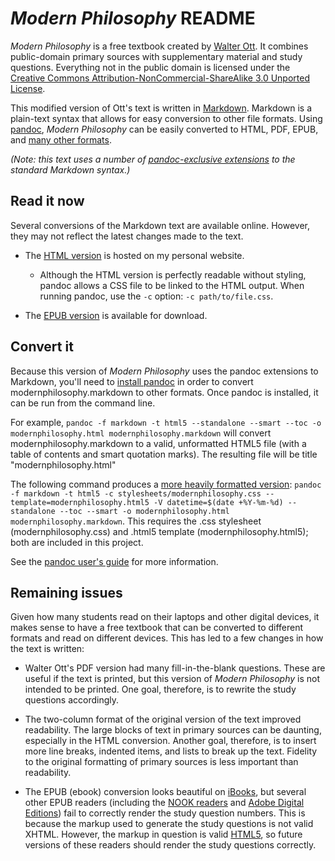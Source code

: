 # _Modern Philosophy_ README

_Modern Philosophy_ is a free textbook created by [Walter Ott](https://filebox.vt.edu/users/ottw/ott.htm).  It combines public-domain primary sources with supplementary material and study questions. Everything not in the public domain is licensed under the [Creative Commons Attribution-NonCommercial-ShareAlike 3.0 Unported License](http://creativecommons.org/licenses/by-nc-sa/3.0/).

This modified version of Ott's text is written in [Markdown](http://daringfireball.net/projects/markdown/).  Markdown is a plain-text syntax that allows for easy conversion to other file formats.  Using [pandoc](http://johnmacfarlane.net/pandoc/), _Modern Philosophy_ can be easily converted to HTML, PDF, EPUB, and [many other formats](http://johnmacfarlane.net/pandoc/README.html#options).

_(Note: this text uses a number of [pandoc-exclusive extensions](http://johnmacfarlane.net/pandoc/README.html#pandocs-markdown) to the standard Markdown syntax.)_

## Read it now

Several conversions of the Markdown text are available online.  However, they may not reflect the latest changes made to the text.

- The
  [HTML version](http://uweb.ucsb.edu/~adunn/modernphilosophy.html) is
  hosted on my personal website.
  - Although the HTML version is perfectly readable without styling,
    pandoc allows a CSS file to be linked to the HTML output.  When
    running pandoc, use the `-c` option: `-c path/to/file.css`.

- The [EPUB version](http://uweb.ucsb.edu/~adunn/modernphilosophy.epub) is available for download.

## Convert it

Because this version of _Modern Philosophy_ uses the pandoc extensions
to Markdown, you'll need to
[install pandoc](http://johnmacfarlane.net/pandoc/installing.html) in
order to convert modernphilosophy.markdown to other formats.  Once
pandoc is installed, it can be run from the command line.

For example, `pandoc -f markdown -t html5 --standalone --smart --toc
-o modernphilosophy.html modernphilosophy.markdown` will convert
modernphilosophy.markdown to a valid, unformatted HTML5 file (with a table of
contents and smart quotation marks).  The resulting file will be title
"modernphilosophy.html"

The following command produces a
[more heavily formatted version](http://uweb.ucsb.edu/~adunn/modernphilosophy.html):
`pandoc -f markdown -t html5 -c stylesheets/modernphilosophy.css
--template=modernphilosophy.html5 -V datetime=$(date +%Y-%m-%d)
--standalone --toc --smart -o modernphilosophy.html
modernphilosophy.markdown`.  This requires the .css stylesheet
(modernphilosophy.css) and .html5 template (modernphilosophy.html5);
both are included in this project.

See the
[pandoc user's guide](http://johnmacfarlane.net/pandoc/README.html)
for more information.

## Remaining issues

Given how many students read on their laptops and other digital devices, it makes sense to have a free textbook that can be converted to different formats and read on different devices.  This has led to a few changes in how the text is written:

- Walter Ott's PDF version had many fill-in-the-blank questions.  These are useful if the text is printed, but this version of _Modern Philosophy_ is not intended to be printed.  One goal, therefore, is to rewrite the study questions accordingly.

- The two-column format of the original version of the text improved readability.  The large blocks of text in primary sources can be daunting, especially in the HTML conversion.  Another goal, therefore, is to insert more line breaks, indented items, and lists to break up the text.  Fidelity to the original formatting of primary sources is less important than readability.

- The EPUB (ebook) conversion looks beautiful on [iBooks](https://www.apple.com/ipad/built-in-apps/#ibooks), but several other EPUB readers (including the [NOOK readers](https://www.barnesandnoble.com/u/nook/379003208) and [Adobe Digital Editions](http://www.adobe.com/products/digitaleditions/)) fail to correctly render the study question numbers.  This is because the markup used to generate the study questions is not valid XHTML.  However, the markup in question is valid [HTML5](http://dev.w3.org/html5/spec/the-ol-element.html#the-ol-element), so future versions of these readers should render the study questions correctly.
